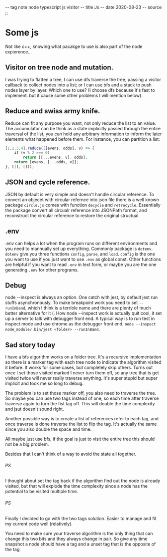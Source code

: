 -- tag note node typescript js visitor
-- title Js
-- date 2020-08-23
-- source
;;
# Some js
Not like c++, knowing what pacakge to use is also part of the node expierence...

## Visitor on tree node and mutation.
I was trying to flatten a tree, I can use dfs traverse the tree, passing a visitor callback to collect nodes into a list; or I can use bfs and a stack to push nodes layer by layer. Which one to use? (I choose dfs because it's fast to implement. but it cause some other problems I will mention below).

## Reduce and swiss army knife.
Reduce can fit any purpose you want, not only reduce the list to an value. The accumulator can be think as a state implicitly passed through the entire traversal of the list, you can hold any arbitrary information to inform the later elements what happened before them. For instance, you can partition a list:

```typescript
[1,2,3,4].reduce(([evens, odds], v) => {
    if (v % 2 === 0)
        return [[...evens, v], odds];
    return [evens, [...odds, v]];
}, [[], []]);
```

## JSON and cycle reference.
JSON by default is very simple and doesn't handle circular reference. To convert an objecet with circular refernce into json file there is a well known package `circle.js` comes with function `decycle` and `retrocycle`. Essentially the package convert all circualr reference into JSONPath format, and reconstruct the circular reference to restore the original structual.

## .env
.env can helps a lot when the program runs on different environments and you need to mannually set up everything. Commonly package is `dotenv`. `dotenv` give you three functions `config`, `parse`, and `load`. `config` is the one you want to use if you just want to use `.env` as global const. Other functions are helpful if you want to read `.env` in text form, or maybe you are the one generating `.env` for other programs.

## Debug

node --inspect  is always an option. One catch with jest, by default jest run stuffs asynchronously. To make breakpoint work you need to set `--runInBand`, which I think is a terrible name and there are plenty of much better alternative for it (. How node --inspect work is actually quit cool, it set up a server to talk with debugger front end. A typical way is to run test in inspect mode and use chrome as the debugger front end. `node --inspect node_module/.bin/jest <folder> --runInBand`.

## Sad story today

I have a bfs algorithm works on a folder tree. It's a recursive implementation so there is a marker tag with each tree node to indicate the algorithm visited it before. It works for some cases, but completely skip others. Turns out once I set those visited marked I never turn them off, so any tree that is get visited twice will never really traverse anything. It's super stupid but super implicit and took me so long to debug.

The problem is to set those marker off, you also need to traverse the tree. So maybe you can use two tags instead of one, so each time after traverse traverse again to turn the fist tag off. This will double the time complexity and jsut doesn't sound right.

Another possible way is to create a list of references refer to each tag, and once traverse is done traverse the list to flip the tag. It's actually the same since you also double the space and time.

All maybe just use bfs, if the goal is just to visit the entire tree this should not be a big problem.

Besides that I can't think of a way to avoid the state all together.

###### PS
I thought about set the tag back if the algorithm find out the node is already visited, but that will explode the time complexity since a node has the potential to be visited multiple time.

###### PS
Finally I decided to go with the two tags solution. Easier to manage and fit my current code well (relatively).

You need to make sure your traverse algorithm is the only thing that can change this two bits and they always change in pair. So give any time snapshot a node should have a tag and a unset tag that is the opposite of the tag.
